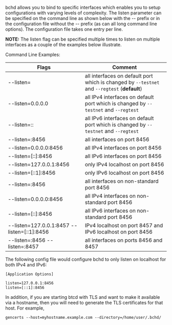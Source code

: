 bchd allows you to bind to specific interfaces which enables you to setup
configurations with varying levels of complexity.  The listen parameter can be
specified on the command line as shown below with the -- prefix or in the
configuration file without the -- prefix (as can all long command line options).
The configuration file takes one entry per line.

**NOTE:** The listen flag can be specified multiple times to listen on multiple
interfaces as a couple of the examples below illustrate.

Command Line Examples:

|Flags|Comment|
|----------|------------|
|--listen=|all interfaces on default port which is changed by `--testnet` and `--regtest` (**default**)|
|--listen=0.0.0.0|all IPv4 interfaces on default port which is changed by `--testnet` and `--regtest`|
|--listen=::|all IPv6 interfaces on default port which is changed by `--testnet` and `--regtest`|
|--listen=:8456|all interfaces on port 8456|
|--listen=0.0.0.0:8456|all IPv4 interfaces on port 8456|
|--listen=[::]:8456|all IPv6 interfaces on port 8456|
|--listen=127.0.0.1:8456|only IPv4 localhost on port 8456|
|--listen=[::1]:8456|only IPv6 localhost on port 8456|
|--listen=:8456|all interfaces on non-standard port 8456|
|--listen=0.0.0.0:8456|all IPv4 interfaces on non-standard port 8456|
|--listen=[::]:8456|all IPv6 interfaces on non-standard port 8456|
|--listen=127.0.0.1:8457 --listen=[::1]:8456|IPv4 localhost on port 8457 and IPv6 localhost on port 8456|
|--listen=:8456 --listen=:8457|all interfaces on ports 8456 and 8457|

The following config file would configure bchd to only listen on localhost for both IPv4 and IPv6:

```text
[Application Options]

listen=127.0.0.1:8456
listen=[::1]:8456
```

In addition, if you are starting btcd with TLS and want to make it
available via a hostname, then you will need to generate the TLS
certificates for that host. For example,
 ```
gencerts --host=myhostname.example.com --directory=/home/user/.bchd/
```
